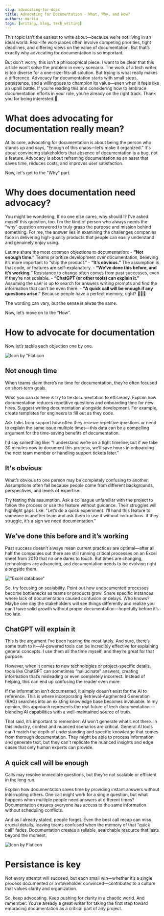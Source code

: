 ```yaml
---
slug: advocating-for-docs
title: Advocating for Documentation - What, Why, and How?
authors: mariia
tags: [writing, blog, tech_writing]
---
```

This topic isn’t the easiest to write about—because we’re not living in an ideal world. Real-life workplaces often involve competing priorities, tight deadlines, and differing views on the value of documentation. But that’s exactly why advocating for documentation is so important.

But don't worry, this isn’t a philosophical piece. I want to be clear that this article won’t solve the problem in every scenario. The work of a tech writer is too diverse for a one-size-fits-all solution. But trying is what really makes a difference. Advocacy for documentation starts with small steps, persistence, and a willingness to champion its value—even when it feels like an uphill battle.
If you’re reading this and considering how to embrace documentation efforts in your role, you’re already on the right track. Thank you for being interested.🤗

<!--truncate-->

# What does advocating for documentation really mean?

At its core, advocating for documentation is about being the person who stands up and says, “Enough of this chaos—let’s make it organized.” It's about convincing stakeholders that absence of documentation is a bug, not a feature.
Advocacy is about reframing documentation as an asset that saves time, reduces costs, and improves user satisfaction.

Now, let's get to the "Why" part.

# Why does documentation need advocacy?

You might be wondering, If no one else cares, why should I? I’ve asked myself this question, too.
I’m the kind of person who always needs the “why” question answered to truly grasp the purpose and mission behind something. For me, the answer lies in examining the challenges companies face in delivering high-quality products that people can easily understand and genuinely enjoy using.

Let me share the most common objections to documentation:
    - **“Not enough time.”** Teams prioritize development over documentation, believing it’s more important to “ship the product.”
    - **“It’s obvious.”** The assumption is that code, or features are self-explanatory.
    - **“We’ve done this before, and it’s working.”** Resistance to change often comes from past successes, even if they’re not scalable.
    - **“ChatGPT (or other tools) can explain it.”**  Assuming the user is up to search for answers writing prompts and find the information that can't be even there.
    - **"A quick call will be enough if any questions arise."** Because people have a perfect memory, right? 💁🏽‍♀️

The wording can vary, but the sense is alwas the same.

Now, let’s move on to the “How”.

# How to advocate for documentation

Now let’s tackle each objection one by one.

![Icon by "Flaticon](./magnifying-glass.png)

## Not enough time

When teams claim there’s no time for documentation, they’re often focused on short-term goals.

What you can do here is try to tie documentation to efficiency. Explain how documentation reduces repetitive questions and onboarding time for new hires. Suggest writing documentation alongside development. For example, create templates for engineers to fill out as they code.

Ask folks from support how often they receive repetitive questions or need to explain the same issue multiple times—this data can be a compelling argument for the time-saving benefits of documentation.

I'd say something like: "I understand we’re on a tight timeline, but if we take 30 minutes now to document this process, we’ll save hours in onboarding the next team member or handling support tickets later.”

## It's obvious

What’s obvious to one person may be completely confusing to another. Assumptions often fail because people come from different backgrounds, perspectives, and levels of expertise.

Try testing this assumption. Ask a colleague unfamiliar with the project to follow the process or use the feature without guidance. Their struggles will highlight gaps.
Lke: "Let’s do a quick experiment. I’ll hand this feature to someone in another team and ask them to use it without instructions. If they struggle, it’s a sign we need documentation.”

## We’ve done this before and it’s working

Past success doesn’t always mean current practices are optimal—after all, half the companies out there are still running critical processes on an Excel sheet from 2010 that no one dares to touch.
But times are changing, technologies are advancing, and documentation needs to be evolving right alongside them.

!["Excel database"](./excel-reditmeme.png "source:[Reditmeme ](https://www.reddit.com/r/excelmemes/comments/1esk6i9/still_the_most_popular_via_ryanels4_on_%F0%9D%95%8F/)")

So, try focusing on scalability. Point out how undocumented processes become bottlenecks as teams or products grow.
Share specific instances where lack of documentation caused confusion or delays.
Who knows? Maybe one day the stakeholders will see things differently and realize you can’t have solid growth without proper documentation—hopefully before it’s too late.

## ChatGPT will explain it

This is the argument I’ve been hearing the most lately. And sure, there’s some truth to it—AI-powered tools can be incredibly effective for explaining general concepts. I use them all the time myself, and they’re great for that purpose.  

However, when it comes to new technologies or project-specific details, tools like ChatGPT can sometimes "hallucinate" answers, creating information that’s misleading or even completely incorrect. Instead of helping, this can end up confusing the reader even more.  

If the information isn’t documented, it simply doesn’t exist for the AI to reference. This is where incorporating Retrieval-Augmented Generation (RAG) searches into an existing knowledge base becomes invaluable. In my opinion, this approach represents the real future of tech documentation — blending AI capabilities with a well-maintained source of truth.  

That said, it’s important to remember: AI won’t generate what’s not there. In this industry, context and nuanced scenarios are critical. General AI tools can't match the depth of understanding and specific knowledge that comes from thorough documentation. They might be able to process information and generate text, but they can't replicate the nuanced insights and edge cases that only human experts can provide.

## A quick call will be enough

Calls may resolve immediate questions, but they’re not scalable or efficient in the long run.

Explain how documentation saves time by providing instant answers without interrupting others. One call might work for a single question, but what happens when multiple people need answers at different times? Documentation ensures everyone has access to the same information without scheduling conflicts.

And as I already stated, people forget. Even the best call recap can miss crucial details, leaving teams confused when the memory of that "quick call" fades.
Documentation creates a reliable, searchable resource that lasts beyond the moment.

![Icon by Flaticon](./chat-group.png)

# Persistance is key

Not every attempt will succeed, but each small win—whether it’s a single process documented or a stakeholder convinced—contributes to a culture that values clarity and organization.

So, keep advocating. Keep pushing for clarity in a chaotic world. And remember: You’re already a great writer for taking the first step toward embracing documentation as a critical part of any project.